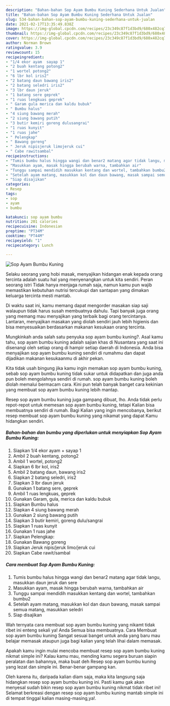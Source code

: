 ```yaml
---
description: "Bahan-bahan Sop Ayam Bumbu Kuning Sederhana Untuk Jualan"
title: "Bahan-bahan Sop Ayam Bumbu Kuning Sederhana Untuk Jualan"
slug: 534-bahan-bahan-sop-ayam-bumbu-kuning-sederhana-untuk-jualan
date: 2021-02-17T13:35:49.838Z
image: https://img-global.cpcdn.com/recipes/23c349c87f1d3bd9/680x482cq70/sop-ayam-bumbu-kuning-foto-resep-utama.jpg
thumbnail: https://img-global.cpcdn.com/recipes/23c349c87f1d3bd9/680x482cq70/sop-ayam-bumbu-kuning-foto-resep-utama.jpg
cover: https://img-global.cpcdn.com/recipes/23c349c87f1d3bd9/680x482cq70/sop-ayam-bumbu-kuning-foto-resep-utama.jpg
author: Norman Brown
ratingvalue: 3.9
reviewcount: 15
recipeingredient:
- "1/4 ekor ayam  sayap 1"
- "2 buah kentang potong2"
- "1 wortel potong2"
- "6 lbr kol iris2"
- "2 batang daun bawang iris2"
- "2 batang seledri iris2"
- "3 lbr daun jeruk"
- "1 batang sere geprek"
- "1 ruas lengkuas geprek"
- " Garam gula merica dan kaldu bubuk"
- " Bumbu halus"
- "4 siung bawang merah"
- "2 siung bawang putih"
- "3 butir kemiri goreng dulusangrai"
- "1 ruas kunyit"
- "1 ruas jahe"
- " Pelengkap"
- " Bawang goreng"
- " Jeruk nipisjeruk limojeruk cui"
- " Cabe rawitsambal"
recipeinstructions:
- "Tumis bumbu halus hingga wangi dan benar2 matang agar tidak langu, masukkan daun jeruk dan sere"
- "Masukkan ayam, masak hingga berubah warna, tambahkan air"
- "Tunggu sampai mendidih masukkan kentang dan wortel, tambahkan bumbu2"
- "Setelah ayam matang, masukkan kol dan daun bawang, masak sampai semua matang, masukkan seledri"
- "Siap disajikan"
categories:
- Resep
tags:
- sop
- ayam
- bumbu

katakunci: sop ayam bumbu 
nutrition: 201 calories
recipecuisine: Indonesian
preptime: "PT34M"
cooktime: "PT44M"
recipeyield: "1"
recipecategory: Lunch

---
```



![Sop Ayam Bumbu Kuning](https://img-global.cpcdn.com/recipes/23c349c87f1d3bd9/680x482cq70/sop-ayam-bumbu-kuning-foto-resep-utama.jpg)

Selaku seorang yang hobi masak, menyajikan hidangan enak kepada orang tercinta adalah suatu hal yang menyenangkan untuk kita sendiri. Peran seorang istri Tidak hanya menjaga rumah saja, namun kamu pun wajib memastikan kebutuhan nutrisi tercukupi dan santapan yang dimakan keluarga tercinta mesti mantab.

Di waktu  saat ini, kamu memang dapat mengorder masakan siap saji walaupun tidak harus susah membuatnya dahulu. Tapi banyak juga orang yang memang mau menyajikan yang terbaik bagi orang tercintanya. Lantaran, menyajikan masakan yang diolah sendiri jauh lebih higienis dan bisa menyesuaikan berdasarkan makanan kesukaan orang tercinta. 



Mungkinkah anda salah satu penyuka sop ayam bumbu kuning?. Asal kamu tahu, sop ayam bumbu kuning adalah sajian khas di Nusantara yang saat ini disenangi oleh setiap orang di hampir setiap daerah di Indonesia. Anda bisa menyajikan sop ayam bumbu kuning sendiri di rumahmu dan dapat dijadikan makanan kesukaanmu di akhir pekan.

Kita tidak usah bingung jika kamu ingin memakan sop ayam bumbu kuning, sebab sop ayam bumbu kuning tidak sukar untuk didapatkan dan juga anda pun boleh mengolahnya sendiri di rumah. sop ayam bumbu kuning boleh diolah memalui bermacam cara. Kini pun telah banyak banget cara kekinian yang membuat sop ayam bumbu kuning lebih mantap.

Resep sop ayam bumbu kuning juga gampang dibuat, lho. Anda tidak perlu repot-repot untuk memesan sop ayam bumbu kuning, tetapi Kalian bisa membuatnya sendiri di rumah. Bagi Kalian yang ingin mencobanya, berikut resep membuat sop ayam bumbu kuning yang nikamat yang dapat Kamu hidangkan sendiri.

<!--inarticleads1-->

##### Bahan-bahan dan bumbu yang diperlukan untuk menyiapkan Sop Ayam Bumbu Kuning:

1. Siapkan 1/4 ekor ayam + sayap 1
1. Ambil 2 buah kentang, potong2
1. Ambil 1 wortel, potong2
1. Siapkan 6 lbr kol, iris2
1. Ambil 2 batang daun, bawang iris2
1. Siapkan 2 batang seledri, iris2
1. Siapkan 3 lbr daun jeruk
1. Gunakan 1 batang sere, geprek
1. Ambil 1 ruas lengkuas, geprek
1. Gunakan  Garam, gula, merica dan kaldu bubuk
1. Siapkan  Bumbu halus
1. Siapkan 4 siung bawang merah
1. Gunakan 2 siung bawang putih
1. Siapkan 3 butir kemiri, goreng dulu/sangrai
1. Siapkan 1 ruas kunyit
1. Gunakan 1 ruas jahe
1. Siapkan  Pelengkap:
1. Gunakan  Bawang goreng
1. Siapkan  Jeruk nipis/jeruk limo/jeruk cui
1. Siapkan  Cabe rawit/sambal




<!--inarticleads2-->

##### Cara membuat Sop Ayam Bumbu Kuning:

1. Tumis bumbu halus hingga wangi dan benar2 matang agar tidak langu, masukkan daun jeruk dan sere
1. Masukkan ayam, masak hingga berubah warna, tambahkan air
1. Tunggu sampai mendidih masukkan kentang dan wortel, tambahkan bumbu2
1. Setelah ayam matang, masukkan kol dan daun bawang, masak sampai semua matang, masukkan seledri
1. Siap disajikan




Wah ternyata cara membuat sop ayam bumbu kuning yang nikamt tidak ribet ini enteng sekali ya! Anda Semua bisa membuatnya. Cara Membuat sop ayam bumbu kuning Sangat sesuai banget untuk anda yang baru mau belajar memasak ataupun juga bagi kalian yang telah lihai dalam memasak.

Apakah kamu ingin mulai mencoba membuat resep sop ayam bumbu kuning nikmat simple ini? Kalau kamu mau, mending kamu segera buruan siapin peralatan dan bahannya, maka buat deh Resep sop ayam bumbu kuning yang lezat dan simple ini. Benar-benar gampang kan. 

Oleh karena itu, daripada kalian diam saja, maka kita langsung saja hidangkan resep sop ayam bumbu kuning ini. Pasti kamu gak akan menyesal sudah bikin resep sop ayam bumbu kuning nikmat tidak ribet ini! Selamat berkreasi dengan resep sop ayam bumbu kuning mantab simple ini di tempat tinggal kalian masing-masing,ya!.

